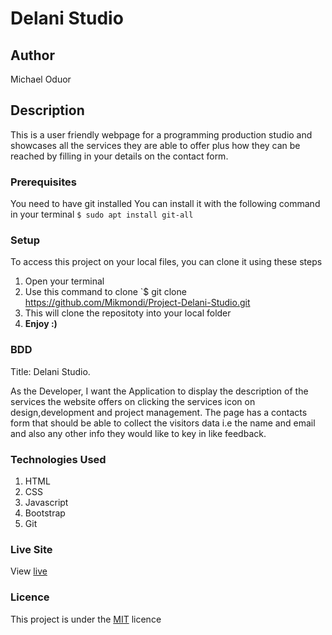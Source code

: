 # Delani Studio
## Author
Michael Oduor
## Description
This is a user friendly webpage  for a programming production studio and showcases all the services they are able to offer plus how they can be reached by filling in your details on the contact form.
### Prerequisites
You need to have git installed
You can install it with the following command in your terminal
`$ sudo apt install git-all`
### Setup
To access this project on your local files, you can clone it using these steps
1. Open your terminal
1. Use this command to clone `$ git clone https://github.com/Mikmondi/Project-Delani-Studio.git
1. This will clone the repositoty into your local folder
1. __Enjoy :)__
### BDD
Title: Delani Studio.

As the Developer,
I want the Application to display the description of the services the website offers on clicking the services icon on design,development and project management.
 The page has a contacts form that should be able to collect the visitors data i.e the name and email and also any other info they would like to key in like feedback.

### Technologies Used
1. HTML
1. CSS
1. Javascript
1. Bootstrap
1. Git
### Live Site
View [live](https://mikmondi.github.io/Project-Delani-Studio/)
### Licence
This project is under the  [MIT](LICENSE) licence

